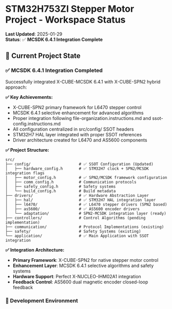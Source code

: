 # STM32H753ZI Stepper Motor Project - Workspace Status

**Last Updated**: 2025-01-29  
**Status**: ✅ **MCSDK 6.4.1 Integration Complete**

## 🎯 Current Project State

### ✅ MCSDK 6.4.1 Integration Completed
Successfully integrated X-CUBE-MCSDK 6.4.1 with X-CUBE-SPN2 hybrid approach:

**✅ Key Achievements:**
- X-CUBE-SPN2 primary framework for L6470 stepper control
- MCSDK 6.4.1 selective enhancement for advanced algorithms
- Proper integration following file-organization.instructions.md and ssot-config.instructions.md
- All configuration centralized in src/config/ SSOT headers
- STM32H7 HAL layer integrated with proper SSOT references
- Driver architecture created for L6470 and AS5600 components

**✅ Project Structure:**
```
src/
├── config/                     # ✅ SSOT Configuration (Updated)
│   ├── hardware_config.h       # ✅ STM32H7 clock + SPN2/MCSDK integration flags
│   ├── motor_config.h          # ✅ SPN2/MCSDK framework configuration
│   ├── comm_config.h           # Communication protocols
│   ├── safety_config.h         # Safety systems
│   └── build_config.h          # Build metadata
├── drivers/                    # ✅ Hardware Abstraction Layer
│   ├── hal/                    # ✅ STM32H7 HAL integration layer
│   ├── l6470/                  # ✅ L6470 stepper drivers (SPN2 based)
│   ├── as5600/                 # ✅ AS5600 encoder drivers  
│   └── adaptation/             # SPN2-MCSDK integration layer (ready)
├── controllers/                # Control Algorithms (pending implementation)
├── communication/              # Protocol Implementations (existing)
├── safety/                     # Safety Systems (existing) 
└── application/                # ✅ Main Application with SSOT integration
```

**✅ Integration Architecture:**
- **Primary Framework**: X-CUBE-SPN2 for native stepper motor control
- **Enhancement Layer**: MCSDK 6.4.1 selective algorithms and safety systems
- **Hardware Support**: Perfect X-NUCLEO-IHM02A1 integration
- **Feedback Control**: AS5600 dual magnetic encoder closed-loop feedback

### 🔧 Development Environment
